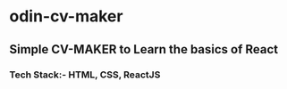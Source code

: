 # odin-cv-maker
## Simple CV-MAKER to Learn the basics of React
### Tech Stack:- HTML, CSS, ReactJS
